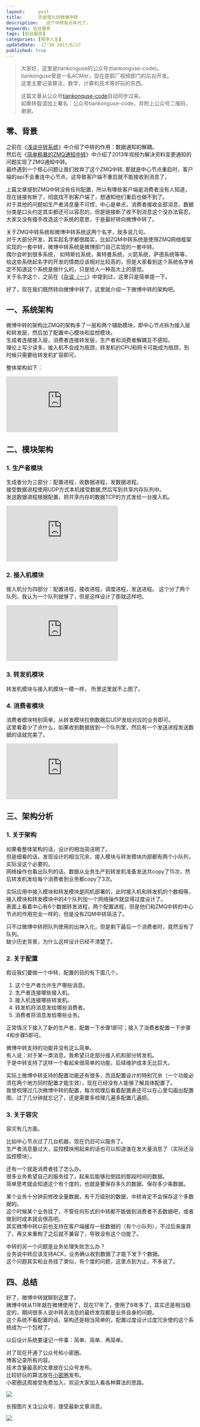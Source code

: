 ```yaml
---  
layout:     post  
title:      历史悠久的微博中转
description:   这个中转有点年代了。   
keywords: 后台服务  
tags: [后台服务]  
categories: [程序人生]  
updateDate:  17:50 2017/6/17
published: true  
---  
```

  
  
>   
> 大家好，这里是tiankonguse的公众号(tiankonguse-code)。    
> tiankonguse曾是一名ACMer，现在是鹅厂视频部门的后台开发。    
> 这里主要记录算法，数学，计算机技术等好玩的东西。   
>      
> 这篇文章从公众号[tiankonguse-code](http://mp.weixin.qq.com/s/vN7Ubq5tMYw9_Yv0fj6-8w)自动同步过来。    
> 如果转载请加上署名：公众号tiankonguse-code，并附上公众号二维码，谢谢。    
>    
  
  
## 零、背景

之前在《[浅谈中转系统](http://mp.weixin.qq.com/s/6_0SHmsvmq5NYWWlLbxV3w)》中介绍了中转的作用：数据通知的解耦。  
然后在《[简单粗暴的ZMQ通知中转](http://mp.weixin.qq.com/s/y2MROWkNZBbqM0C1_uJ87A)》中介绍了2013年视频为解决资料变更通知的问题实现了ZMQ通知中转。  
最终遇到一个核心问题让我们放弃了这个ZMQ中转, 那就是中心节点重启时，客户端的api不会重连中心节点，这导致客户端不重启就不能接收到消息了。  


上篇文章提到ZMQ中转没有任何配置，所以有哪些客户端是消费者没有人知道，现在链接有断了，彻底找不到客户端了，想通知他们重启也做不到了。  
对于其他的问题如生产者消息量不可控，中心是单点，消费者接收全部消息，数据分类是口头约定其实都还可以容忍的，但是链接断了收不到消息这个没办法容忍，大家又没有接手改造这个系统的意思，于是最好转向微博中转了。  


关于ZMQ中转系统和微博中转系统这两个名字，我多说几句。  
对于大部分开发，其实起名字都很踏实，比如ZQM中转系统是使用ZMQ网络框架实现的一套中转，微博中转系统是微博部门自己实现的一套中转。  
偶尔会听到很多系统， 如特斯拉系统，奥特曼系统，火箭系统，萨德系统等等，给这些系统起名字的开发的情商应该相对比较高的，但是大家看到这个系统名字肯定不知道这个系统是做什么的，只是给人一种高大上的感觉。  
关于名字这个，之前在《[杂谈（一）](http://mp.weixin.qq.com/s/4bqgD1-XlkNbiHg4g2NaHg)》中提到过，这里只是简单提一下。  



好了，现在我们既然转向微博中转了，这里就介绍一下微博中转的架构吧。  


## 一、系统架构


微博中转的架构比ZMQ的架构多了一层和两个辅助模块，即中心节点拆为接入层和转发层，然后加了配置中心模块和监控模块。  
生成者连接接入层，消费者连接转发层，生产者和消费者解耦互不感知。  
理论上写少读多，接入机不会成为瓶颈，转发机的CPU和网卡可能成为瓶颈，到时候只需要给转发机扩容即可。  


整体架构如下：  

![](http://tiankonguse.com/lab/cloudLink/baidupan.php?url=/1915453531/3596052047.png)


## 二、模块架构


### 1. 生产者模块

生成者分为三部分：配置进程，收数据进程，发数据进程。  
接受数据进程使用UDP方式本机接受数据,然后写到共享内存队列中。  
发送数据进程根据配置，把共享内存的数据TCP的方式发给一台接入机。  


![](http://tiankonguse.com/lab/cloudLink/baidupan.php?url=/1915453531/2610019460.png)


### 2. 接入机模块


接入机分为四部分：配置进程，接收进程，调度进程，发送进程。
这个分了两个队列，我认为一个队列就够了，但是这样设计了那就这样吧。  


![](http://tiankonguse.com/lab/cloudLink/baidupan.php?url=/1915453531/1240830465.png)


### 3. 转发机模块


转发机模块与接入机模块一模一样， 所里这里就不上图了。  


### 4. 消费者模块


消费者模块特别简单，从转发模块拉倒数据后UDP发给对应的业务即可。  
这里看着少了点什么，如果收到数据放到一个队列里，然后有一个发送进程发送数据的话就完美了。  


![](http://tiankonguse.com/lab/cloudLink/baidupan.php?url=/1915453531/4230140119.png)  


## 三、架构分析


### 1. 关于架构

如果看整体架构的话，设计的相当简洁明了。  
但是细看的话，发现设计的相当冗余，接入模块与转发模块内部都有两个小队列，实际没这个必要的。  
网络操作也看出队列的话，数据从业务生产到转发机准备发送共copy了15次，然后转发机发给每个消费者到业务都copy了3次。  


实际应用中接入模块和转发模块是同机部署的，此时接入机和转发机的个数相等，接入模块和转发模块中的4个队列加一个网络操作就显得过度设计了。  
表面上看着中心有6个数据转发进程，两个配置进程，但是他们和ZMQ中转的中心节点的作用完全一样的，但是没有ZQM中转简洁了。  


只不过微博中转把队列使用的出神入化，但是剩下最后一个消费者时，竟然没有了队列。  
缺少历史背景，为什么这样设计已经不清楚了。  


### 2. 关于配置

假设我们要做一个中转，配置的目的有下面几个。  

1. 这个生产者允许生产哪些消息。  
2. 生产者连接哪些接入机。  
3. 接入机连接哪些转发机。  
4. 转发机将消息发给哪些消费者。  
5. 消费者将消息发给哪些业务。  


正常情况下接入了新的生产者，配置一下步骤1即可；接入了消费者配置一下步骤4和步骤5即可。  


微博中转支持的功能并没有这么简单。  
有人说：对于某一类消息，我希望只走部分接入机和部分转发机。  
于是中转支持了这样一个看起来很简单的功能，后续维护成本无比巨大。  


实际上微博中转支持的配置功能还有很多，而且配置设计的特别冗余（一个功能必须在两个地方同时配置才能生效），现在已经没有人能够了解具体配置了。  
我曾梳理过几次微博中转的配置，每次梳理后看着配置表还可以在心里勾画出配置图，过了几分钟就忘记了，还是需要多梳理几遍多配置几遍把。  


### 3. 关于容灾


容灾有几方面。  

比如中心节点过了几台机器，现在仍旧可以服务了。  
生产者消息量过大，监控模块用起来的话也可以知道谁在发大量消息了（实际还没监控模块）。  


还有一个就是消费者挂了怎么办。  
很多业务希望自己的服务挂了，起来后能够拉倒挂的那段时间的数据。  
简单思考就会知道这个有个度的，也就是要保存多久的数据、保存多少条数据。  


某个业务十分钟前修改全量数据，有千万级别的数据，中转肯定不会保存这个多数据的。  
这个时候某个业务挂了，不管任何形式的中转都不能做到消费者不丢数据吧，或者做到时成本就会很高吧。  
其实微博中转以前也支持在客户端缓存一些数据的（有个小队列），不过后来废弃了，再又来重构了之后就不兼容了，导致没有这个功能了。  



中转的另一个问题是业务处理失败怎么办？  
业务说中转应该支持ACK，业务确认收到数据了才能下发下个数据。  
这个问题其实和业务挂了类似，有个度的问题，这里点到为止，不多说了。  


## 四、总结


好了，微博中转就聊到这里了。  
微博中转从11年就在微博使用了，现在17年了，使用了6年多了，其实还是相当稳定的，期间很多人说中转丢消息的最终发现都是业务自身的问题。  
这个系统不看配置的话，架构还是相当简单的，配置过度设计过度冗余使的这个系统成为一个包袱了。  


以后设计系统要谨记一件事：简单、简单、再简单。  




对了现在开通了公众号和小密圈。  
博客记录所有内容。  
技术含量最高的文章放在公众号发布。  
比较好玩的算法放在[小密圈](https://wx.xiaomiquan.com/mweb/views/joingroup/join_group.html?group_id=281548515451&secret=r0krqw9fw0at24vxjxo1uo4k0h4lfe47&extra=d67ce0c25ec91252b3af846a10154c9e9d4cb50c763fee178acd68cd2c2e09ee)发布。  
小密圈这周接受免费加入，欢迎大家加入看各种算法的思路。  

![](https://res.tiankonguse.com/images/suanfa_xiaomiquan.jpg)  
  
  
长按图片关注公众号，接受最新文章消息。   
  
![](https://res.tiankonguse.com/images/weixin-50cm.jpg)  
  
  
  